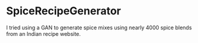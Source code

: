 # SpiceRecipeGenerator
I tried using a GAN to generate spice mixes using nearly 4000 spice blends from an Indian recipe website.
